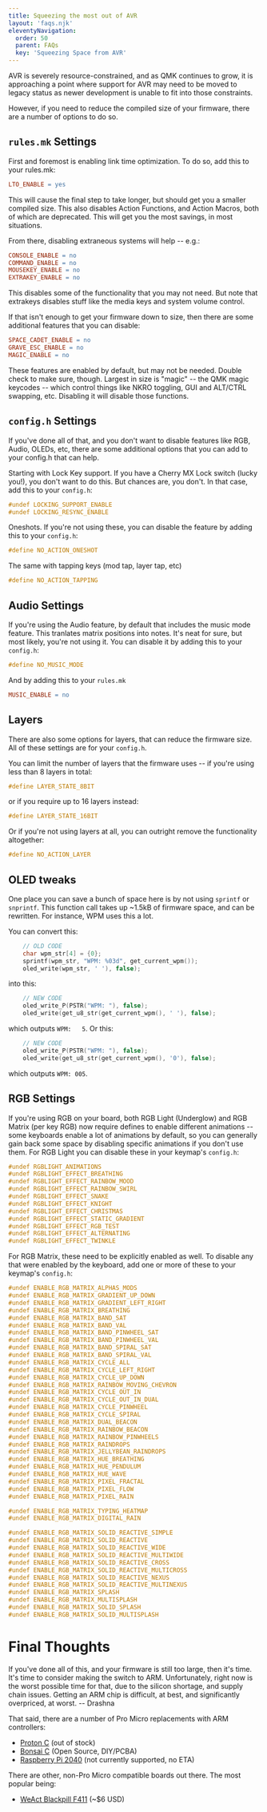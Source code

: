 ```yaml
---
title: Squeezing the most out of AVR
layout: 'faqs.njk'
eleventyNavigation:
  order: 50
  parent: FAQs
  key: 'Squeezing Space from AVR'
---
```


AVR is severely resource-constrained, and as QMK continues to grow, it is approaching a point where support for AVR may need to be moved to legacy status as newer development is unable to fit into those constraints.

However, if you need to reduce the compiled size of your firmware, there are a number of options to do so.

## `rules.mk` Settings
First and foremost is enabling link time optimization. To do so, add this to your rules.mk: 
```makefile
LTO_ENABLE = yes
```
This will cause the final step to take longer, but should get you a smaller compiled size. This also disables Action Functions, and Action Macros, both of which are deprecated.
This will get you the most savings, in most situations.

From there, disabling extraneous systems will help -- e.g.: 
```makefile
CONSOLE_ENABLE = no
COMMAND_ENABLE = no
MOUSEKEY_ENABLE = no
EXTRAKEY_ENABLE = no
```
This disables some of the functionality that you may not need. But note that extrakeys disables stuff like the media keys and system volume control.

If that isn't enough to get your firmware down to size, then there are some additional features that you can disable: 
```makefile
SPACE_CADET_ENABLE = no
GRAVE_ESC_ENABLE = no 
MAGIC_ENABLE = no
```
These features are enabled by default, but may not be needed. Double check to make sure, though. 
Largest in size is "magic" -- the QMK magic keycodes -- which control things like NKRO toggling, GUI and ALT/CTRL swapping, etc. Disabling it will disable those functions.

## `config.h` Settings

If you've done all of that, and you don't want to disable features like RGB, Audio, OLEDs, etc, there are some additional options that you can add to your config.h that can help.

Starting with Lock Key support. If you have a Cherry MX Lock switch (lucky you!), you don't want to do this. But chances are, you don't. In that case, add this to your `config.h`:
```c
#undef LOCKING_SUPPORT_ENABLE
#undef LOCKING_RESYNC_ENABLE
```
Oneshots. If you're not using these, you can disable the feature by adding this to your `config.h`: 
```c
#define NO_ACTION_ONESHOT
```
The same with tapping keys (mod tap, layer tap, etc)
```c
#define NO_ACTION_TAPPING
```
## Audio Settings

If you're using the Audio feature, by default that includes the music mode feature. This tranlates matrix positions into notes. It's neat for sure, but most likely, you're not using it. You can disable it by adding this to your `config.h`:
```c
#define NO_MUSIC_MODE
```
And by adding this to your `rules.mk`
```makefile
MUSIC_ENABLE = no
```

## Layers

There are also some options for layers, that can reduce the firmware size. All of these settings are for your `config.h`.

You can limit the number of layers that the firmware uses -- if you're using less than 8 layers in total:
```c
#define LAYER_STATE_8BIT
```
or if you require up to 16 layers instead:
```c
#define LAYER_STATE_16BIT
```
Or if you're not using layers at all, you can outright remove the functionality altogether:
```c
#define NO_ACTION_LAYER
```


## OLED tweaks

One place you can save a bunch of space here is by not using `sprintf` or `snprintf`. This function call takes up ~1.5kB of firmware space, and can be rewritten. For instance, WPM uses this a lot.

You can convert this:
```c
    // OLD CODE
    char wpm_str[4] = {0};
    sprintf(wpm_str, "WPM: %03d", get_current_wpm());
    oled_write(wpm_str, ' '), false);
```
into this:
```c
    // NEW CODE
    oled_write_P(PSTR("WPM: "), false);
    oled_write(get_u8_str(get_current_wpm(), ' '), false);
```
which outputs `WPM:   5`. Or this: 
```c
    // NEW CODE
    oled_write_P(PSTR("WPM: "), false);
    oled_write(get_u8_str(get_current_wpm(), '0'), false);
```
which outputs `WPM: 005`.

## RGB Settings

If you're using RGB on your board, both RGB Light (Underglow) and RGB Matrix (per key RGB) now require defines to enable different animations -- some keyboards enable a lot of animations by default, so you can generally gain back some space by disabling specific animations if you don't use them. For RGB Light you can disable these in your keymap's `config.h`:
```c
#undef RGBLIGHT_ANIMATIONS
#undef RGBLIGHT_EFFECT_BREATHING
#undef RGBLIGHT_EFFECT_RAINBOW_MOOD
#undef RGBLIGHT_EFFECT_RAINBOW_SWIRL
#undef RGBLIGHT_EFFECT_SNAKE
#undef RGBLIGHT_EFFECT_KNIGHT
#undef RGBLIGHT_EFFECT_CHRISTMAS
#undef RGBLIGHT_EFFECT_STATIC_GRADIENT
#undef RGBLIGHT_EFFECT_RGB_TEST
#undef RGBLIGHT_EFFECT_ALTERNATING
#undef RGBLIGHT_EFFECT_TWINKLE
```

For RGB Matrix, these need to be explicitly enabled as well. To disable any that were enabled by the keyboard, add one or more of these to your keymap's `config.h`:
```c
#undef ENABLE_RGB_MATRIX_ALPHAS_MODS
#undef ENABLE_RGB_MATRIX_GRADIENT_UP_DOWN
#undef ENABLE_RGB_MATRIX_GRADIENT_LEFT_RIGHT
#undef ENABLE_RGB_MATRIX_BREATHING
#undef ENABLE_RGB_MATRIX_BAND_SAT
#undef ENABLE_RGB_MATRIX_BAND_VAL
#undef ENABLE_RGB_MATRIX_BAND_PINWHEEL_SAT
#undef ENABLE_RGB_MATRIX_BAND_PINWHEEL_VAL
#undef ENABLE_RGB_MATRIX_BAND_SPIRAL_SAT
#undef ENABLE_RGB_MATRIX_BAND_SPIRAL_VAL
#undef ENABLE_RGB_MATRIX_CYCLE_ALL
#undef ENABLE_RGB_MATRIX_CYCLE_LEFT_RIGHT
#undef ENABLE_RGB_MATRIX_CYCLE_UP_DOWN
#undef ENABLE_RGB_MATRIX_RAINBOW_MOVING_CHEVRON
#undef ENABLE_RGB_MATRIX_CYCLE_OUT_IN
#undef ENABLE_RGB_MATRIX_CYCLE_OUT_IN_DUAL
#undef ENABLE_RGB_MATRIX_CYCLE_PINWHEEL
#undef ENABLE_RGB_MATRIX_CYCLE_SPIRAL
#undef ENABLE_RGB_MATRIX_DUAL_BEACON
#undef ENABLE_RGB_MATRIX_RAINBOW_BEACON
#undef ENABLE_RGB_MATRIX_RAINBOW_PINWHEELS
#undef ENABLE_RGB_MATRIX_RAINDROPS
#undef ENABLE_RGB_MATRIX_JELLYBEAN_RAINDROPS
#undef ENABLE_RGB_MATRIX_HUE_BREATHING
#undef ENABLE_RGB_MATRIX_HUE_PENDULUM
#undef ENABLE_RGB_MATRIX_HUE_WAVE
#undef ENABLE_RGB_MATRIX_PIXEL_FRACTAL
#undef ENABLE_RGB_MATRIX_PIXEL_FLOW
#undef ENABLE_RGB_MATRIX_PIXEL_RAIN

#undef ENABLE_RGB_MATRIX_TYPING_HEATMAP
#undef ENABLE_RGB_MATRIX_DIGITAL_RAIN

#undef ENABLE_RGB_MATRIX_SOLID_REACTIVE_SIMPLE
#undef ENABLE_RGB_MATRIX_SOLID_REACTIVE
#undef ENABLE_RGB_MATRIX_SOLID_REACTIVE_WIDE
#undef ENABLE_RGB_MATRIX_SOLID_REACTIVE_MULTIWIDE
#undef ENABLE_RGB_MATRIX_SOLID_REACTIVE_CROSS
#undef ENABLE_RGB_MATRIX_SOLID_REACTIVE_MULTICROSS
#undef ENABLE_RGB_MATRIX_SOLID_REACTIVE_NEXUS
#undef ENABLE_RGB_MATRIX_SOLID_REACTIVE_MULTINEXUS
#undef ENABLE_RGB_MATRIX_SPLASH
#undef ENABLE_RGB_MATRIX_MULTISPLASH
#undef ENABLE_RGB_MATRIX_SOLID_SPLASH
#undef ENABLE_RGB_MATRIX_SOLID_MULTISPLASH
```

# Final Thoughts

If you've done all of this, and your firmware is still too large, then it's time. It's time to consider making the switch to ARM. Unfortunately, right now is the worst possible time for that, due to the silicon shortage, and supply chain issues. Getting an ARM chip is difficult, at best, and significantly overpriced, at worst.
 -- Drashna

That said, there are a number of Pro Micro replacements with ARM controllers: 
* [Proton C](https://qmk.fm/proton-c/) (out of stock)
* [Bonsai C](https://github.com/customMK/Bonsai-C) (Open Source, DIY/PCBA)
* [Raspberry Pi 2040](https://www.sparkfun.com/products/18288) (not currently supported, no ETA)

There are other, non-Pro Micro compatible boards out there. The most popular being:
* [WeAct Blackpill F411](https://www.aliexpress.com/item/1005001456186625.html) (~$6 USD)
